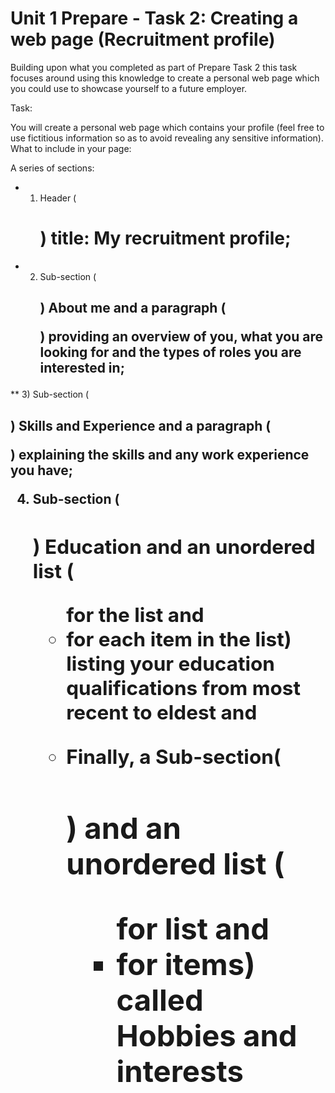 # Unit 1 Prepare - Task 2: Creating a web page (Recruitment profile)
Building upon what you completed as part of Prepare Task 2 this task focuses around using this knowledge to create a personal web page which you could use to showcase yourself to a future employer.

Task:

You will create a personal web page which contains your profile (feel free to use fictitious information so as to avoid revealing any sensitive information).
What to include in your page:

A series of sections: 

* 1) Header (<h1>) title: My recruitment profile; 

* 2) Sub-section (<h2>) About me and a paragraph (<p>) providing an overview of you, what you are looking for and the types of roles you are interested in;

** 3) Sub-section (<h2>) Skills and Experience and a paragraph (<p>) explaining the skills and any work experience you have; 

4) Sub-section (<h2>) Education and an unordered list (<ul> for the list and <li> for each item in the list) listing your education qualifications from most recent to eldest and 

5) Finally, a Sub-section(<h2>) and an unordered list (<ul> for list and <li> for items) called Hobbies and interests
